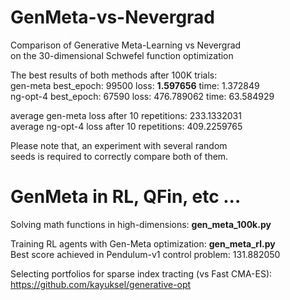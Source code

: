 # GenMeta-vs-Nevergrad
Comparison of Generative Meta-Learning vs Nevergrad  
on the 30-dimensional Schwefel function optimization

The best results of both methods after 100K trials:  
gen-meta best_epoch: 99500 loss: **1.597656** time: 1.372849  
ng-opt-4 best_epoch: 67590 loss: 476.789062 time: 63.584929 

average gen-meta loss after 10 repetitions: 233.1332031  
average ng-opt-4 loss after 10 repetitions: 409.2259765

Please note that, an experiment with several random  
seeds is required to correctly compare both of them.

# GenMeta in RL, QFin, etc ...

Solving math functions in high-dimensions: **gen_meta_100k.py**  

Training RL agents with Gen-Meta optimization: **gen_meta_rl.py**   
Best score achieved in Pendulum-v1 control problem: 131.882050

Selecting portfolios for sparse index tracting (vs Fast CMA-ES):  
https://github.com/kayuksel/generative-opt
